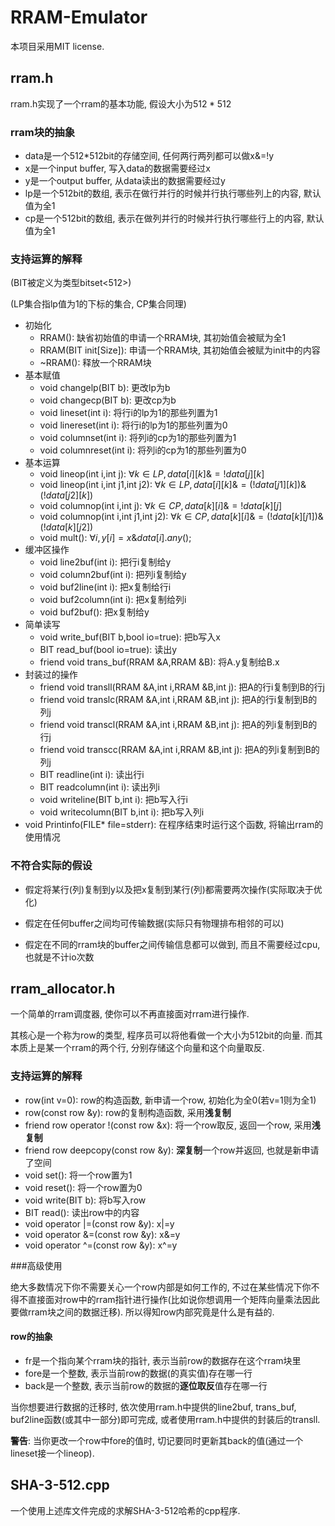 # RRAM-Emulator

本项目采用MIT license.

## rram.h

rram.h实现了一个rram的基本功能, 假设大小为$512*512$

### rram块的抽象

* data是一个512*512bit的存储空间, 任何两行两列都可以做x&=!y
* x是一个input buffer, 写入data的数据需要经过x
* y是一个output buffer, 从data读出的数据需要经过y
* lp是一个512bit的数组, 表示在做行并行的时候并行执行哪些列上的内容, 默认值为全1
* cp是一个512bit的数组, 表示在做列并行的时候并行执行哪些行上的内容, 默认值为全1

### 支持运算的解释

(BIT被定义为类型bitset<512>)

(LP集合指lp值为1的下标的集合, CP集合同理)

* 初始化
    * RRAM(): 缺省初始值的申请一个RRAM块, 其初始值会被赋为全1
    * RRAM(BIT init[Size]): 申请一个RRAM块, 其初始值会被赋为init中的内容
    * ~RRAM(): 释放一个RRAM块
* 基本赋值
    * void changelp(BIT b): 更改lp为b
    * void changecp(BIT b): 更改cp为b
    * void lineset(int i): 将行i的lp为1的那些列置为1
    * void linereset(int i): 将行i的lp为1的那些列置为0
    * void columnset(int i): 将列i的cp为1的那些列置为1
    * void columnreset(int i): 将列i的cp为1的那些列置为0
* 基本运算
    * void lineop(int i,int j): $\forall k\in LP,data[i][k]\&=!data[j][k]$
    * void lineop(int i,int j1,int j2): $\forall k\in LP,data[i][k]\&=(!data[j1][k])\&(!data[j2][k])$
    * void columnop(int i,int j): $\forall k\in CP,data[k][i]\&=!data[k][j]$
    * void columnop(int i,int j1,int j2): $\forall k\in CP,data[k][i]\&=(!data[k][j1])\&(!data[k][j2])$
    * void mult(): $\forall i,y[i]=x\&data[i].any();$
* 缓冲区操作
    * void line2buf(int i): 把行i复制给y
    * void column2buf(int i): 把列i复制给y
    * void buf2line(int i): 把x复制给行i
    * void buf2column(int i): 把x复制给列i
    * void buf2buf(): 把x复制给y
* 简单读写
    * void write_buf(BIT b,bool io=true): 把b写入x
    * BIT read_buf(bool io=true): 读出y
    * friend void trans_buf(RRAM &A,RRAM &B): 将A.y复制给B.x
* 封装过的操作
    * friend void transll(RRAM &A,int i,RRAM &B,int j): 把A的行i复制到B的行j
    * friend void translc(RRAM &A,int i,RRAM &B,int j): 把A的行i复制到B的列j
    * friend void transcl(RRAM &A,int i,RRAM &B,int j): 把A的列i复制到B的行j
    * friend void transcc(RRAM &A,int i,RRAM &B,int j): 把A的列i复制到B的列j
    * BIT readline(int i): 读出行i
    * BIT readcolumn(int i): 读出列i
    * void writeline(BIT b,int i): 把b写入行i
    * void writecolumn(BIT b,int i): 把b写入列i
* void Printinfo(FILE* file=stderr): 在程序结束时运行这个函数, 将输出rram的使用情况

### 不符合实际的假设

* 假定将某行(列)复制到y以及把x复制到某行(列)都需要两次操作(实际取决于优化)
* 假定在任何buffer之间均可传输数据(实际只有物理排布相邻的可以)

* 假定在不同的rram块的buffer之间传输信息都可以做到, 而且不需要经过cpu, 也就是不计io次数

## rram_allocator.h

一个简单的rram调度器, 使你可以不再直接面对rram进行操作.

其核心是一个称为row​的类型, 程序员可以将他看做一个大小为512bit的向量. 而其本质上是某一个rram的两个行, 分别存储这个向量和这个向量取反.

### 支持运算的解释

* row(int v=0): row的构造函数, 新申请一个row, 初始化为全0(若v=1则为全1)
* row(const row &y): row的复制构造函数, 采用**浅复制**
* friend row operator !(const row &x): 将一个row取反, 返回一个row, 采用**浅复制**
* friend row deepcopy(const row &y): **深复制**一个row并返回, 也就是新申请了空间
* void set(): 将一个row置为1
* void reset(): 将一个row置为0
* void write(BIT b): 将b写入row
* BIT read(): 读出row中的内容
* void operator |=(const row &y): x|=y
* void operator &=(const row &y): x&=y
* void operator ^=(const row &y): x^=y

###高级使用

绝大多数情况下你不需要关心一个row内部是如何工作的, 不过在某些情况下你不得不直接面对row中的rram指针进行操作(比如说你想调用一个矩阵向量乘法因此要做rram块之间的数据迁移). 所以得知row内部究竟是什么是有益的.

#### row的抽象

* fr是一个指向某个rram块的指针, 表示当前row的数据存在这个rram块里
* fore是一个整数, 表示当前row的数据(的真实值)存在哪一行
* back是一个整数, 表示当前row的数据的**逐位取反**值存在哪一行

当你想要进行数据的迁移时, 依次使用rram.h中提供的line2buf, trans_buf, buf2line函数(或其中一部分)即可完成, 或者使用rram.h中提供的封装后的transll.

**警告**: 当你更改一个row中fore的值时, 切记要同时更新其back的值(通过一个lineset接一个lineop).

## SHA-3-512.cpp

一个使用上述库文件完成的求解SHA-3-512哈希的cpp程序.